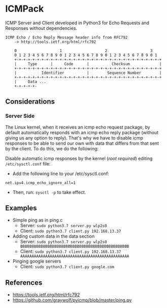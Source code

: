 # ICMPack

ICMP Server and Client developed in Python3 for Echo Requests and Responses without dependencies.

```
ICMP Echo / Echo Reply Message header info from RFC792
    -> http://tools.ietf.org/html/rfc792

    0                   1                   2                   3
    0 1 2 3 4 5 6 7 8 9 0 1 2 3 4 5 6 7 8 9 0 1 2 3 4 5 6 7 8 9 0 1
    +-+-+-+-+-+-+-+-+-+-+-+-+-+-+-+-+-+-+-+-+-+-+-+-+-+-+-+-+-+-+-+-+
    |     Type      |     Code      |          Checksum             |
    +-+-+-+-+-+-+-+-+-+-+-+-+-+-+-+-+-+-+-+-+-+-+-+-+-+-+-+-+-+-+-+-+
    |           Identifier          |        Sequence Number        |
    +-+-+-+-+-+-+-+-+-+-+-+-+-+-+-+-+-+-+-+-+-+-+-+-+-+-+-+-+-+-+-+-+
    |     Data ...
    +-+-+-+-+-
```

## Considerations

### Server Side

The Linux kernel, when it receives an icmp echo request package, by default automatically responds with an icmp echo reply package (without giving us any option to reply). That's why we have to disable icmp responses to be able to send our own with data that differs from that sent by the client. To do this, we do the following:


Disable automatic icmp responses by the kernel (*root required*) editing `/etc/sysctl.conf` file:

- Add the following line to your /etc/sysctl.conf:

```
net.ipv4.icmp_echo_ignore_all=1
```

- Then, run: `sysctl -p` to take effect.

## Examples

* Simple ping as in ping.c 
  * Server: `sudo python3.7 server.py wlp2s0`
  * Client: `sudo python3.7 client.py 192.168.13.37`
* Adding custom data in the data section
  * Server: `sudo python3.7 server.py wlp2s0 BBBBBBBBBBBBBBBBBBBBBBBBBBBBBBBBBBBBBBBBBBBBBBBB`
  * Client: `sudo python3.7 client.py 192.168.13.37 AAAAAAAAAAAAAAAAAAAAAAAAAAAAAAAAAAAAAAAAAAAAAAAA`
* Pinging google servers
  * Client: `sudo python3.7 client.py google.com`

## References

* https://tools.ietf.org/html/rfc792
* https://github.com/graywolf/pyicmp/blob/master/ping.py